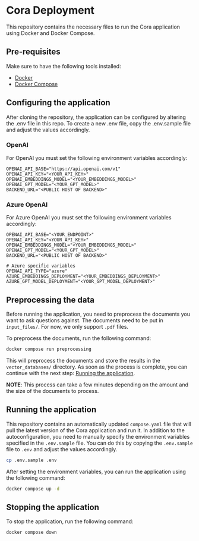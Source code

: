 # Cora Deployment

This repository contains the necessary files to run the Cora application using Docker and Docker Compose.

## Pre-requisites

Make sure to have the following tools installed:
- [Docker](https://docs.docker.com/get-docker/)
- [Docker Compose](https://docs.docker.com/compose/install/)

## Configuring the application

After cloning the repository, the application can be configured by altering the .env file in this repo. To create a new .env file, copy the .env.sample file and adjust the values accordingly.

### OpenAI
For OpenAI you must set the following environment variables accordingly:

```shell
OPENAI_API_BASE="https://api.openai.com/v1"
OPENAI_API_KEY="<YOUR_API_KEY>"
OPENAI_EMBEDDINGS_MODEL="<YOUR_EMBEDDINGS_MODEL>"
OPENAI_GPT_MODEL="<YOUR_GPT_MODEL>"
BACKEND_URL="<PUBLIC HOST OF BACKEND>"
```

### Azure OpenAI
For Azure OpenAI you must set the following environment variables accordingly:

```shell
OPENAI_API_BASE="<YOUR_ENDPOINT>"
OPENAI_API_KEY="<YOUR_API_KEY>"
OPENAI_EMBEDDINGS_MODEL="<YOUR_EMBEDDINGS_MODEL>"
OPENAI_GPT_MODEL="<YOUR_GPT_MODEL>"
BACKEND_URL="<PUBLIC HOST OF BACKEND>"

# Azure specific variables
OPENAI_API_TYPE="azure"
AZURE_EMBEDDINGS_DEPLOYMENT="<YOUR_EMBEDDINGS_DEPLOYMENT>"
AZURE_GPT_MODEL_DEPLOYMENT="<YOUR_GPT_MODEL_DEPLOYMENT>"

```

## Preprocessing the data

Before running the application, you need to preprocess the documents you want to ask questions against. The documents need to be put in `input_files/`. For now, we only support `.pdf` files.

To preprocess the documents, run the following command:
```bash
docker compose run preprocessing
```

This will preprocess the documents and store the results in the `vector_databases/` directory. As soon as the process is complete, you can continue with the next step: [Running the application](#running-the-application).

**NOTE**: This process can take a few minutes depending on the amount and the size of the documents to process.

## Running the application

This repository contains an automatically updated `compose.yaml` file that will pull the latest version of the Cora application and run it.
In addition to the autoconfiguration, you need to manually specify the environment variables specified in the `.env.sample` file. You can do this by copying the `.env.sample` file to `.env` and adjust the values accordingly.
```bash
cp .env.sample .env
```

After setting the environment variables, you can run the application using the following command:
```bash
docker compose up -d
```

## Stopping the application

To stop the application, run the following command:
```bash
docker compose down
```

